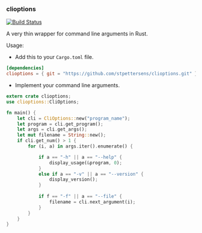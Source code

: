 ### clioptions
[![Build Status](https://travis-ci.org/stpettersens/clioptions.png?branch=master)](https://travis-ci.org/stpettersens/clioptions)

A very thin wrapper for command line arguments in Rust.

Usage:

- Add this to your `Cargo.toml` file.

```toml
[dependencies]
clioptions = { git = "https://github.com/stpettersens/clioptions.git" }
```

- Implement your command line arguments.

```rust
extern crate clioptions;
use clioptions::CliOptions;

fn main() {
    let cli = CliOptions::new("program_name");
    let program = cli.get_program();
    let args = cli.get_args();
    let mut filename = String::new();
    if cli.get_num() > 1 {
        for (i, a) in args.iter().enumerate() {

            if a == "-h" || a == "--help" {
                display_usage(&program, 0);
            }
            else if a == "-v" || a == "--version" {
                display_version();
            }
            
            if f == "-f" || a == "--file" {
                filename = cli.next_argument(i);
            }
        }
    }
}
```
